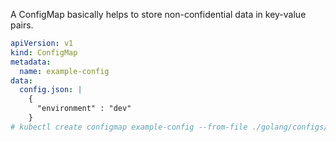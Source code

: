 A ConfigMap basically helps to store non-confidential data in key-value pairs.

```yaml
apiVersion: v1
kind: ConfigMap
metadata:
  name: example-config
data:
  config.json: |
    {
      "environment" : "dev"
    }
# kubectl create configmap example-config --from-file ./golang/configs/config.json
```

